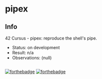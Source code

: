 # pipex

## Info

42 Cursus - pipex: reproduce the shell's pipe.

- Status: on development
- Result: n/a
- Observations: (null)

##
[![forthebadge](https://forthebadge.com/images/badges/made-with-c.svg)](https://forthebadge.com)
[![forthebadge](https://forthebadge.com/images/badges/check-it-out.svg)](https://forthebadge.com)

